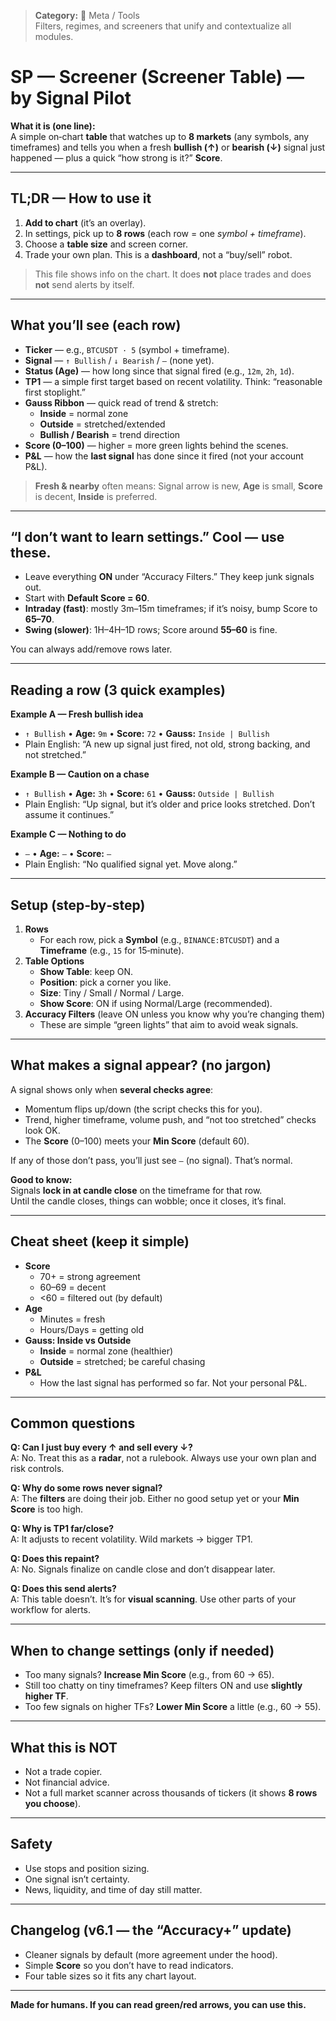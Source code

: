 > **Category:** 🧩 Meta / Tools  
> Filters, regimes, and screeners that unify and contextualize all modules.


# SP — Screener (Screener Table) — by Signal Pilot

**What it is (one line):**  
A simple on‑chart **table** that watches up to **8 markets** (any symbols, any timeframes) and tells you when a fresh **bullish (↑)** or **bearish (↓)** signal just happened — plus a quick “how strong is it?” **Score**.

---

## TL;DR — How to use it

1) **Add to chart** (it’s an overlay).  
2) In settings, pick up to **8 rows** (each row = one *symbol + timeframe*).  
3) Choose a **table size** and screen corner.  
4) Trade your own plan. This is a **dashboard**, not a “buy/sell” robot.

> This file shows info on the chart. It does **not** place trades and does **not** send alerts by itself.

---

## What you’ll see (each row)

- **Ticker** — e.g., `BTCUSDT · 5` (symbol + timeframe).
- **Signal** — `↑ Bullish` / `↓ Bearish` / `—` (none yet).
- **Status (Age)** — how long since that signal fired (e.g., `12m`, `2h`, `1d`).
- **TP1** — a simple first target based on recent volatility. Think: “reasonable first stoplight.”
- **Gauss Ribbon** — quick read of trend & stretch:
  - **Inside** = normal zone  
  - **Outside** = stretched/extended  
  - **Bullish / Bearish** = trend direction
- **Score (0–100)** — higher = more green lights behind the scenes.
- **P&L** — how the **last signal** has done since it fired (not your account P&L).

> **Fresh & nearby** often means: Signal arrow is new, **Age** is small, **Score** is decent, **Inside** is preferred.

---

## “I don’t want to learn settings.” Cool — use these.

- Leave everything **ON** under “Accuracy Filters.” They keep junk signals out.
- Start with **Default Score = 60**.
- **Intraday (fast)**: mostly 3m–15m timeframes; if it’s noisy, bump Score to **65–70**.  
- **Swing (slower)**: 1H–4H–1D rows; Score around **55–60** is fine.

You can always add/remove rows later.

---

## Reading a row (3 quick examples)

**Example A — Fresh bullish idea**
- `↑ Bullish` • **Age:** `9m` • **Score:** `72` • **Gauss:** `Inside | Bullish`
- Plain English: “A new up signal just fired, not old, strong backing, and not stretched.”

**Example B — Caution on a chase**
- `↑ Bullish` • **Age:** `3h` • **Score:** `61` • **Gauss:** `Outside | Bullish`
- Plain English: “Up signal, but it’s older and price looks stretched. Don’t assume it continues.”

**Example C — Nothing to do**
- `—` • **Age:** `—` • **Score:** `—`
- Plain English: “No qualified signal yet. Move along.”

---

## Setup (step‑by‑step)

1) **Rows**  
   - For each row, pick a **Symbol** (e.g., `BINANCE:BTCUSDT`) and a **Timeframe** (e.g., `15` for 15‑minute).
2) **Table Options**
   - **Show Table**: keep ON.
   - **Position**: pick a corner you like.
   - **Size**: Tiny / Small / Normal / Large.
   - **Show Score**: ON if using Normal/Large (recommended).
3) **Accuracy Filters** (leave ON unless you know why you’re changing them)
   - These are simple “green lights” that aim to avoid weak signals.

---

## What makes a signal appear? (no jargon)

A signal shows only when **several checks agree**:
- Momentum flips up/down (the script checks this for you).
- Trend, higher timeframe, volume push, and “not too stretched” checks look OK.
- The **Score** (0–100) meets your **Min Score** (default 60).

If any of those don’t pass, you’ll just see `—` (no signal). That’s normal.

**Good to know:**  
Signals **lock in at candle close** on the timeframe for that row.  
Until the candle closes, things can wobble; once it closes, it’s final.

---

## Cheat sheet (keep it simple)

- **Score**  
  - 70+ = strong agreement  
  - 60–69 = decent  
  - <60 = filtered out (by default)
- **Age**  
  - Minutes = fresh  
  - Hours/Days = getting old
- **Gauss: Inside vs Outside**  
  - **Inside** = normal zone (healthier)  
  - **Outside** = stretched; be careful chasing
- **P&L**  
  - How the last signal has performed so far. Not your personal P&L.

---

## Common questions

**Q: Can I just buy every ↑ and sell every ↓?**  
A: No. Treat this as a **radar**, not a rulebook. Always use your own plan and risk controls.

**Q: Why do some rows never signal?**  
A: The **filters** are doing their job. Either no good setup yet or your **Min Score** is too high.

**Q: Why is TP1 far/close?**  
A: It adjusts to recent volatility. Wild markets → bigger TP1.

**Q: Does this repaint?**  
A: No. Signals finalize on candle close and don’t disappear later.

**Q: Does this send alerts?**  
A: This table doesn’t. It’s for **visual scanning**. Use other parts of your workflow for alerts.

---

## When to change settings (only if needed)

- Too many signals? **Increase Min Score** (e.g., from 60 → 65).  
- Still too chatty on tiny timeframes? Keep filters ON and use **slightly higher TF**.  
- Too few signals on higher TFs? **Lower Min Score** a little (e.g., 60 → 55).

---

## What this is NOT

- Not a trade copier.  
- Not financial advice.  
- Not a full market scanner across thousands of tickers (it shows **8 rows you choose**).

---

## Safety

- Use stops and position sizing.  
- One signal isn’t certainty.  
- News, liquidity, and time of day still matter.

---

## Changelog (v6.1 — the “Accuracy+” update)

- Cleaner signals by default (more agreement under the hood).
- Simple **Score** so you don’t have to read indicators.
- Four table sizes so it fits any chart layout.

---

**Made for humans. If you can read green/red arrows, you can use this.**
